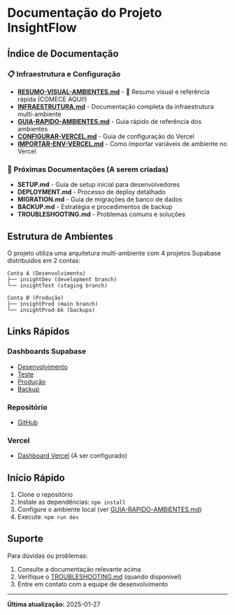 # Documentação do Projeto InsightFlow

## Índice de Documentação

### 📋 Infraestrutura e Configuração
- **[RESUMO-VISUAL-AMBIENTES.md](./RESUMO-VISUAL-AMBIENTES.md)** - 🌟 Resumo visual e referência rápida (COMECE AQUI!)
- **[INFRAESTRUTURA.md](./INFRAESTRUTURA.md)** - Documentação completa da infraestrutura multi-ambiente
- **[GUIA-RAPIDO-AMBIENTES.md](./GUIA-RAPIDO-AMBIENTES.md)** - Guia rápido de referência dos ambientes
- **[CONFIGURAR-VERCEL.md](./CONFIGURAR-VERCEL.md)** - Guia de configuração do Vercel
- **[IMPORTAR-ENV-VERCEL.md](./IMPORTAR-ENV-VERCEL.md)** - Como importar variáveis de ambiente no Vercel

### 🚀 Próximas Documentações (A serem criadas)
- **SETUP.md** - Guia de setup inicial para desenvolvedores
- **DEPLOYMENT.md** - Processo de deploy detalhado
- **MIGRATION.md** - Guia de migrações de banco de dados
- **BACKUP.md** - Estratégia e procedimentos de backup
- **TROUBLESHOOTING.md** - Problemas comuns e soluções

## Estrutura de Ambientes

O projeto utiliza uma arquitetura multi-ambiente com 4 projetos Supabase distribuídos em 2 contas:

```
Conta A (Desenvolvimento)
├── insightDev (development branch)
└── insightTest (staging branch)

Conta B (Produção)
├── insightProd (main branch)
└── insightProd-bk (backups)
```

## Links Rápidos

### Dashboards Supabase
- [Desenvolvimento](https://supabase.com/dashboard/project/enkpfnqsjjnanlqhjnsv)
- [Teste](https://supabase.com/dashboard/project/bosxuteortfshfysoqrd)
- [Produção](https://supabase.com/dashboard/project/jropngieefxgnufmkeaj)
- [Backup](https://supabase.com/dashboard/project/vewrtrnqubvmipfgnxlv)

### Repositório
- [GitHub](https://github.com/sobrinkedos/insightFlow)

### Vercel
- [Dashboard Vercel](https://vercel.com) (A ser configurado)

## Início Rápido

1. Clone o repositório
2. Instale as dependências: `npm install`
3. Configure o ambiente local (ver [GUIA-RAPIDO-AMBIENTES.md](./GUIA-RAPIDO-AMBIENTES.md))
4. Execute: `npm run dev`

## Suporte

Para dúvidas ou problemas:
1. Consulte a documentação relevante acima
2. Verifique o [TROUBLESHOOTING.md](./TROUBLESHOOTING.md) (quando disponível)
3. Entre em contato com a equipe de desenvolvimento

---

**Última atualização:** 2025-01-27
